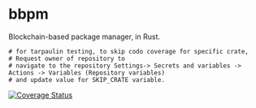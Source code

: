 # bbpm
Blockchain-based package manager, in Rust.

```
# for tarpaulin testing, to skip codo coverage for specific crate,
# Request owner of repository to
# navigate to the repository Settings-> Secrets and variables -> Actions -> Variables (Repository variables)
# and update value for SKIP_CRATE variable.
```
[![Coverage Status](https://coveralls.io/repos/github/Meta-A/bbpm/badge.svg?branch=main)](https://coveralls.io/github/Meta-A/bbpm?branch=main)
